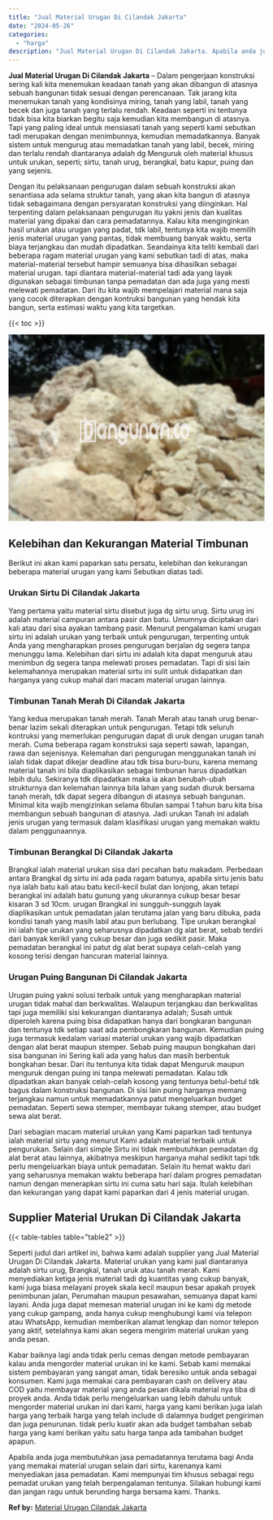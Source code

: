 ```yaml
---
title: "Jual Material Urugan Di Cilandak Jakarta"
date: "2024-05-26"
categories: 
  - "harga"
description: "Jual Material Urugan Di Cilandak Jakarta. Apabila anda juga membutuhkan jasa pemadatannya terutama bagi Anda yang memakai material urugan selain dari sirtu,..."
---
```


**Jual Material Urugan Di Cilandak Jakarta** – Dalam pengerjaan konstruksi sering kali kita menemukan keadaan tanah yang akan dibangun di atasnya sebuah bangunan tidak sesuai dengan perencanaan. Tak jarang kita menemukan tanah yang kondisinya miring, tanah yang labil, tanah yang becek dan juga tanah yang terlalu rendah. Keadaan seperti ini tentunya tidak bisa kita biarkan begitu saja kemudian kita membangun di atasnya. Tapi yang paling ideal untuk mensiasati tanah yang seperti kami sebutkan tadi merupakan dengan menimbunnya, kemudian memadatkannya. Banyak sistem untuk mengurug atau memadatkan tanah yang labil, becek, miring dan terlalu rendah diantaranya adalah dg Menguruk oleh material khusus untuk urukan, seperti; sirtu, tanah urug, berangkal, batu kapur, puing dan yang sejenis.

Dengan itu pelaksanaan pengurugan dalam sebuah konstruksi akan senantiasa ada selama struktur tanah, yang akan kita bangun di atasnya tidak sebagaimana dengan persyaratan konstruksi yang diinginkan. Hal terpenting dalam pelaksanaan pengurugan itu yakni jenis dan kualitas material yang dipakai dan cara pemadatannya. Kalau kita menginginkan hasil urukan atau urugan yang padat, tdk labil, tentunya kita wajib memilih jenis material urugan yang pantas, tidak membuang banyak waktu, serta biaya terjangkau dan mudah dipadatkan. Seandainya kita teliti kembali dari beberapa ragam material urugan yang kami sebutkan tadi di atas, maka material-material tersebut hampir semuanya bisa dihasilkan sebagai material urugan. tapi diantara material-material tadi ada yang layak digunakan sebagai timbunan tanpa pemadatan dan ada juga yang mesti melewati pemadatan. Dari itu kita wajib mempelajari material mana saja yang cocok diterapkan dengan kontruksi bangunan yang hendak kita bangun, serta estimasi waktu yang kita targetkan.

{{< toc >}}

![Jual Material Urugan Di Cilandak Jakarta](/images/jual-urugan-28.png)

## Kelebihan dan Kekurangan Material Timbunan

Berikut ini akan kami paparkan satu persatu, kelebihan dan kekurangan beberapa material urugan yang kami Sebutkan diatas tadi.

### Urukan Sirtu Di Cilandak Jakarta

Yang pertama yaitu material sirtu disebut juga dg sirtu urug. Sirtu urug ini adalah material campuran antara pasir dan batu. Umumnya diciptakan dari kali atau dari sisa ayakan tambang pasir. Menurut pengalaman kami urugan sirtu ini adalah urukan yang terbaik untuk pengurugan, terpenting untuk Anda yang mengharapkan proses pengurugan berjalan dg segera tanpa menunggu lama. Kelebihan dari sirtu ini adalah kita dapat menguruk atau menimbun dg segera tanpa melewati proses pemadatan. Tapi di sisi lain kelemahannya merupakan material sirtu ini sulit untuk didapatkan dan harganya yang cukup mahal dari macam material urugan lainnya.

### Timbunan Tanah Merah Di Cilandak Jakarta

Yang kedua merupakan tanah merah. Tanah Merah atau tanah urug benar-benar lazim sekali diterapkan untuk pengurugan. Tetapi tdk seluruh kontruksi yang memerlukan pengurugan dapat di uruk dengan urugan tanah merah. Cuma beberapa ragam konstruksi saja seperti sawah, lapangan, rawa dan sejenisnya. Kelemahan dari pengurugan menggunakan tanah ini ialah tidak dapat dikejar deadline atau tdk bisa buru-buru, karena memang material tanah ini bila diaplikasikan sebagai timbunan harus dipadatkan lebih dulu. Sekiranya tdk dipadatkan maka ia akan berubah-ubah strukturnya dan kelemahan lainnya bila lahan yang sudah diuruk bersama tanah merah, tdk dapat segera dibangun di atasnya sebuah bangunan. Minimal kita wajib mengizinkan selama 6bulan sampai 1 tahun baru kita bisa membangun sebuah bangunan di atasnya. Jadi urukan Tanah ini adalah jenis urugan yang termasuk dalam klasifikasi urugan yang memakan waktu dalam penggunaannya.

### Timbunan Berangkal Di Cilandak Jakarta

Brangkal ialah material urukan sisa dari pecahan batu makadam. Perbedaan antara Brangkal dg sirtu ini ada pada ragam batunya, apabila sirtu jenis batu nya ialah batu kali atau batu kecil-kecil bulat dan lonjong, akan tetapi berangkal ini adalah batu gunung yang ukurannya cukup besar besar kisaran 3 sd 10cm. urugan Brangkal ini sungguh-sungguh layak diaplikasikan untuk pemadatan jalan terutama jalan yang baru dibuka, pada kondisi tanah yang masih labil atau pun berlubang. Tipe urukan berangkal ini ialah tipe urukan yang seharusnya dipadatkan dg alat berat, sebab terdiri dari banyak kerikil yang cukup besar dan juga sedikit pasir. Maka pemadatan berangkal ini patut dg alat berat supaya celah-celah yang kosong terisi dengan hancuran material lainnya.

### Urugan Puing Bangunan Di Cilandak Jakarta

Urugan puing yakni solusi terbaik untuk yang mengharapkan material urugan tidak mahal dan berkwalitas. Walaupun terjangkau dan berkwalitas tapi juga memiliki sisi kekurangan diantaranya adalah; Susah untuk diperoleh karena puing bisa didapatkan hanya dari bongkaran bangunan dan tentunya tdk setiap saat ada pembongkaran bangunan. Kemudian puing juga termasuk kedalam variasi material urukan yang wajib dipadatkan dengan alat berat maupun stemper. Sebab puing maupun bongkahan dari sisa bangunan ini Sering kali ada yang halus dan masih berbentuk bongkahan besar. Dari itu tentunya kita tidak dapat Menguruk maupun menguruk dengan puing ini tanpa melewati pemadatan. Kalau tdk dipadatkan akan banyak celah-celah kosong yang tentunya betul-betul tdk bagus dalam konstruksi bangunan. Di sisi lain puing harganya memang terjangkau namun untuk memadatkannya patut mengeluarkan budget pemadatan. Seperti sewa stemper, membayar tukang stemper, atau budget sewa alat berat.

Dari sebagian macam material urukan yang Kami paparkan tadi tentunya ialah material sirtu yang menurut Kami adalah material terbaik untuk pengurukan. Selain dari simple Sirtu ini tidak membutuhkan pemadatan dg alat berat atau lainnya, akibatnya meskipun harganya mahal sedikit tapi tdk perlu mengeluarkan biaya untuk pemadatan. Selain itu hemat waktu dari yang seharusnya memakan waktu beberapa hari dalam progres pemadatan namun dengan menerapkan sirtu ini cuma satu hari saja. Itulah kelebihan dan kekurangan yang dapat kami paparkan dari 4 jenis material urugan.

## Supplier Material Urukan Di Cilandak Jakarta

{{< table-tables table="table2" >}}

Seperti judul dari artikel ini, bahwa kami adalah supplier yang Jual Material Urugan Di Cilandak Jakarta. Material urukan yang kami jual diantaranya adalah sirtu urug, Brangkal, tanah uruk atau tanah merah. Kami menyediakan ketiga jenis material tadi dg kuantitas yang cukup banyak, kami juga biasa melayani proyek skala kecil maupun besar apakah proyek penimbunan jalan, Perumahan maupun pesawahan, semuanya dapat kami layani. Anda juga dapat memesan material urugan ini ke kami dg metode yang cukup gampang, anda hanya cukup menghubungi kami via telepon atau WhatsApp, kemudian memberikan alamat lengkap dan nomor telepon yang aktif, setelahnya kami akan segera mengirim material urukan yang anda pesan.

Kabar baiknya lagi anda tidak perlu cemas dengan metode pembayaran kalau anda mengorder material urukan ini ke kami. Sebab kami memakai sistem pembayaran yang sangat aman, tidak beresiko untuk anda sebagai konsumen. Kami juga memakai cara pembayaran cash on delivery atau COD yaitu membayar material yang anda pesan dikala material nya tiba di proyek anda. Anda tidak perlu mengeluarkan uang lebih dahulu untuk mengorder material urukan ini dari kami, harga yang kami berikan juga ialah harga yang terbaik harga yang telah include di dalamnya budget pengiriman dan juga penurunan. tidak perlu kuatir akan ada budget tambahan sebab harga yang kami berikan yaitu satu harga tanpa ada tambahan budget apapun.

Apabila anda juga membutuhkan jasa pemadatannya terutama bagi Anda yang memakai material urugan selain dari sirtu, karenanya kami menyediakan jasa pemadatan. Kami mempunyai tim khusus sebagai regu pemadat urukan yang telah berpengalaman tentunya. Silakan hubungi kami dan jangan ragu untuk berunding harga bersama kami. Thanks.

**Ref by:** [Material Urugan Cilandak Jakarta](https://id.wikipedia.org/wiki/Material)
